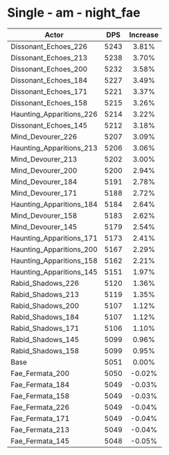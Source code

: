 # Single - am - night_fae
| Actor | DPS | Increase |
|---|:---:|:---:|
|Dissonant_Echoes_226|5243|3.81%|
|Dissonant_Echoes_213|5238|3.70%|
|Dissonant_Echoes_200|5232|3.58%|
|Dissonant_Echoes_184|5227|3.49%|
|Dissonant_Echoes_171|5221|3.37%|
|Dissonant_Echoes_158|5215|3.26%|
|Haunting_Apparitions_226|5214|3.22%|
|Dissonant_Echoes_145|5212|3.18%|
|Mind_Devourer_226|5207|3.09%|
|Haunting_Apparitions_213|5206|3.06%|
|Mind_Devourer_213|5202|3.00%|
|Mind_Devourer_200|5200|2.94%|
|Mind_Devourer_184|5191|2.78%|
|Mind_Devourer_171|5188|2.72%|
|Haunting_Apparitions_184|5184|2.64%|
|Mind_Devourer_158|5183|2.62%|
|Mind_Devourer_145|5179|2.54%|
|Haunting_Apparitions_171|5173|2.41%|
|Haunting_Apparitions_200|5167|2.29%|
|Haunting_Apparitions_158|5162|2.21%|
|Haunting_Apparitions_145|5151|1.97%|
|Rabid_Shadows_226|5120|1.36%|
|Rabid_Shadows_213|5119|1.35%|
|Rabid_Shadows_200|5107|1.12%|
|Rabid_Shadows_184|5107|1.12%|
|Rabid_Shadows_171|5106|1.10%|
|Rabid_Shadows_145|5099|0.96%|
|Rabid_Shadows_158|5099|0.95%|
|Base|5051|0.00%|
|Fae_Fermata_200|5050|-0.02%|
|Fae_Fermata_184|5049|-0.03%|
|Fae_Fermata_158|5049|-0.03%|
|Fae_Fermata_226|5049|-0.04%|
|Fae_Fermata_171|5049|-0.04%|
|Fae_Fermata_213|5049|-0.04%|
|Fae_Fermata_145|5048|-0.05%|
